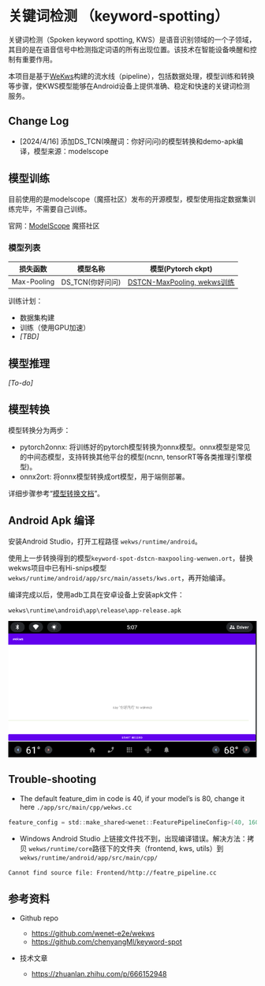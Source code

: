 # 关键词检测 （keyword-spotting）

关键词检测（Spoken keyword spotting, KWS）是语音识别领域的一个子领域，其目的是在语音信号中检测指定词语的所有出现位置。该技术在智能设备唤醒和控制有重要作用。

本项目是基于[WeKws](https://github.com/wenet-e2e/wekws)构建的流水线（pipeline），包括数据处理，模型训练和转换等步骤，使KWS模型能够在Android设备上提供准确、稳定和快速的关键词检测服务。

## Change Log
- [2024/4/16] 添加DS_TCN(唤醒词：你好问问)的模型转换和demo-apk编译，模型来源：modelscope


## 模型训练
目前使用的是modelscope（魔搭社区）发布的开源模型，模型使用指定数据集训练完毕，不需要自己训练。

官网：[ModelScope](https://modelscope.cn/my/overview) 魔搭社区

### 模型列表

| 损失函数    | 模型名称         | 模型(Pytorch ckpt)                                           |
| ----------- | ---------------- | ------------------------------------------------------------ |
| Max-Pooling | DS_TCN(你好问问) | [DSTCN-MaxPooling, wekws训练](https://modelscope.cn/models/daydream-factory/keyword-spot-dstcn-maxpooling-wenwen/summary) |


训练计划：
- 数据集构建
- 训练（使用GPU加速） 
- *[TBD]*

## 模型推理
*[To-do]*

## 模型转换

模型转换分为两步：

- pytorch2onnx: 将训练好的pytorch模型转换为onnx模型。onnx模型是常见的中间态模型，支持转换其他平台的模型(ncnn, tensorRT等各类推理引擎模型)。
- onnx2ort: 将onnx模型转换成ort模型，用于端侧部署。

详细步骤参考“[模型转换文档](./docs/model_convert.md)”。

## Android Apk 编译

安装Android Studio，打开工程路径 `wekws/runtime/android`。

使用上一步转换得到的模型`keyword-spot-dstcn-maxpooling-wenwen.ort`，替换wekws项目中已有Hi-snips模型`wekws/runtime/android/app/src/main/assets/kws.ort`，再开始编译。

编译完成以后，使用adb工具在安卓设备上安装apk文件：
```bash
wekws\runtime\android\app\release\app-release.apk
```
![hi_wenwen](./docs/images/hi_wenwen_1.png)

## Trouble-shooting

- The default feature_dim in code is 40, if your model’s is 80, change it here `./app/src/main/cpp/wekws.cc`
```c
feature_config = std::make_shared<wenet::FeaturePipelineConfig>(40, 16000);  // 40 -> 80
```
- Windows Android Studio 上链接文件找不到，出现编译错误。解决方法：拷贝 `wekws/runtime/core`路径下的文件夹（frontend, kws, utils）到 `wekws/runtime/android/app/src/main/cpp/`
```
Cannot find source file: Frontend/http://featre_pipeline.cc
```

## 参考资料

- Github repo
    - https://github.com/wenet-e2e/wekws
    - https://github.com/chenyangMl/keyword-spot

- 技术文章
    - https://zhuanlan.zhihu.com/p/666152948
